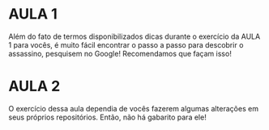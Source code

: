 # AULA 1

Além do fato de termos disponibilizados dicas durante o exercício da AULA 1 para vocês, é muito fácil encontrar o passo a passo para descobrir o assassino, pesquisem no Google! Recomendamos que façam isso!

# AULA 2

O exercício dessa aula dependia de vocês fazerem algumas alterações em seus próprios
repositórios. Então, não há gabarito para ele!
